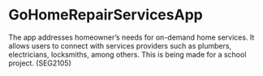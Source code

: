 # GoHomeRepairServicesApp
The app addresses homeowner’s needs for on-demand home services. It allows users to connect with services providers such as plumbers, electricians, locksmiths, among others. This is being made for a school project. (SEG2105)
